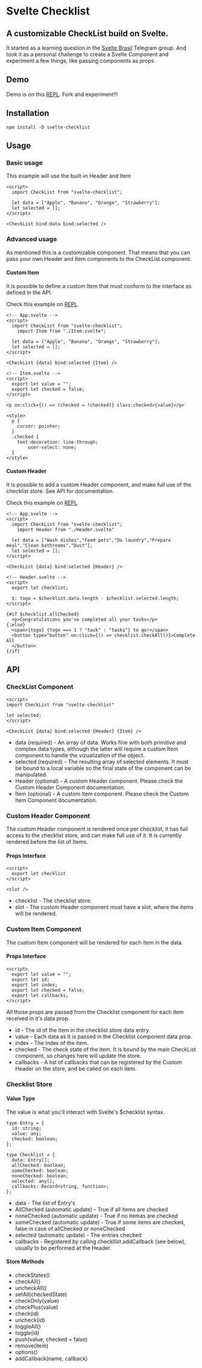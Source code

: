# Svelte Checklist

## A customizable CheckList build on Svelte.

It started as a learning question in the [Svelte Brasil](https://sveltebrasil.dev/) Telegram group. And took it as a personal challenge to create a Svelte Component and experiment a few things, like passing components as props.

## Demo

Demo is on this [REPL](https://svelte.dev/repl/a39f9752ff2541f59761051faf834c6e). Fork and experiment!!!

## Installation

```{bash}
npm install -D svelte-checklist
```

## Usage

### Basic usage

This example will use the built-in Header and Item

```{html}
<script>
  import CheckList from "svelte-checklist";

  let data = ["Apple", "Banana", "Orange", "Strawberry"];
  let selected = [];
</script>

<CheckList bind:data bind:selected />
```

### Advanced usage

As mentioned this is a customizable component. That means that you can pass your own Header and Item components to the CheckList component.

#### Custom Item

It is possible to define a custom Item that must conform to the interface as defined in the API.

Check this example on [REPL](https://svelte.dev/repl/1f0878155cb84808ab43a94de2127987)

```
<!-- App.svelte -->
<script>
  import CheckList from "svelte-checklist";
	import Item from "./Item.svelte";

  let data = ["Apple", "Banana", "Orange", "Strawberry"];
  let selected = [];
</script>

<CheckList {data} bind:selected {Item} />

<!-- Item.svelte -->
<script>
  export let value = "";
  export let checked = false;
</script>

<p on:click={() => (checked = !checked)} class:checked>{value}</p>

<style>
  p {
    cursor: pointer;
  }
  .checked {
    text-decoration: line-through;
		user-select: none;
  }
</style>
```

#### Custom Header

It is possible to add a custom Header component, and make full use of the checklist store. See API for documentation.

Check this example on [REPL](https://svelte.dev/repl/0deec06959224a08b418efd2f7778478)

```
<!-- App.svelte -->
<script>
  import CheckList from "svelte-checklist";
	import Header from "./Header.svelte"

  let data = ["Wash dishes","Feed pets","Do laundry","Prepare meal","Clean bathrooms","Dust"];
  let selected = [];
</script>

<CheckList {data} bind:selected {Header} />

<!-- Header.svelte -->
<script>
  export let checklist;

  $: togo = $checklist.data.length - $checklist.selected.length;
</script>

{#if $checklist.allChecked}
  <p>Congratulations you've completed all your tasks</p>
{:else}
  <span>{togo} {togo === 1 ? "task" : "tasks"} to go!</span>
  <button type="button" on:click={() => checklist.checkAll()}>Complete All
  </button>
{/if}

```

## API

### CheckList Component

```
<script>
import CheckList from "svelte-checklist"

let selected;
</script>

<CheckList {data} bind:selected {Header} {Item} />
```

- data (required) - An array of data. Works fine with both primitive and complex data types, although the latter will require a custom Item component to handle the vizualization of the object.
- selected (required) - The resulting array of selected elements. It must be bound to a local variable so the final state of the component can be manipulated.
- Header (optional) - A custom Header component. Please check the Custom Header Component documentation.
- Item (optional) - A custom Item component. Please check the Custom Item Component documentation.

### Custom Header Component

The custom Header component is rendered once per checklist, it has full access to the checklist store, and can make full use of it. It is currently rendered before the list of Items.

#### Props Interface

```
<script>
  export let checklist
</script>

<slot />
```

- checklist - The checklist store.
- slot - The custom Header component must have a slot, where the items will be rendered.

### Custom Item Component

The custom Item component will be rendered for each item in the data.

#### Props Interface

```
<script>
  export let value = "";
  export let id;
  export let index;
  export let checked = false;
  export let callbacks;
</script>
```

All those props are passed from the Checklist component for each item received in it's data prop.

- id - The id of the item in the checklist store data entry.
- value - Each data as it is passed in the Checklist component data prop.
- index - The index of the item.
- checked - The check state of the item. It is bound by the main CheckList component, so changes here will update the store.
- callbacks - A list of callbacks that can be registered by the Custom Header on the store, and be called on each item.

### Checklist Store

#### Value Type

The value is what you'll interact with Svelte's $checklist syntax.

```
type Entry = {
  id: string;
  value: any;
  checked: boolean;
};

type Checklist = {
  data: Entry[];
  allChecked: boolean;
  someChecked: boolean;
  noneChecked: boolean;
  selected: any[];
  callbacks: Record<string, function>;
};
```

- data - The list of Entry's
- AllChecked (automatic update) - True if all items are checked
- noneChecked (automatic update) - True if no itemas are checked
- someChecked (automatic update) - True if some items are checked, false in case of allChecked or noneChecked
- selected (automatic update) - The entries checked
- callbacks - Registered by calling checkllist.addCallback (see below), usually to be performed at the Header.

#### Store Methods

- checkStates()
- checkAll()
- uncheckAll()
- setAll(checkedState)
- checkOnly(value)
- checkPlus(value)
- check(id)
- uncheck(id)
- toggleAll()
- toggle(id)
- push(value, checked = false)
- remove(item)
- options()
- addCallback(name, callback)
